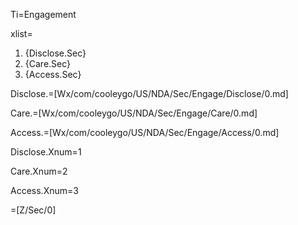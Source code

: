Ti=Engagement

xlist=<ol><li>{Disclose.Sec}<li>{Care.Sec}<li>{Access.Sec}</ol>

Disclose.=[Wx/com/cooleygo/US/NDA/Sec/Engage/Disclose/0.md]

Care.=[Wx/com/cooleygo/US/NDA/Sec/Engage/Care/0.md]

Access.=[Wx/com/cooleygo/US/NDA/Sec/Engage/Access/0.md]

Disclose.Xnum=1

Care.Xnum=2

Access.Xnum=3

=[Z/Sec/0]